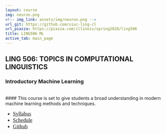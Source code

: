 ```yaml
---
layout: course
img: neuron.png
<!-- img_link: assets/img/neuron.png -->
url_git: https://github.com/uiuc-ling-cl
url_piazza: https://piazza.com/illinois/spring2020/ling506
title: LING506 ML
active_tab: main_page 
---
```


## LING 506: TOPICS IN COMPUTATIONAL LINGUISTICS
### Introductory Machine Learning
<br/>
#### This course is set to give students a broad understanding in modern machine learning methods and techniques.

* <span style="font-family:Papyrus; font-size:1.2em;">[Syllabus](syllabus.html)</span>
* <span style="font-family:Papyrus; font-size:1.2em;">[Schedule](schedule.html)</span>
* <span style="font-family:Papyrus; font-size:1.2em;">[Github](https://github.com/uiuc-ling-cl)</span>
<!-- * <span style="font-family:Papyrus; font-size:1.2em;">[Piazza](https://piazza.com/illinois/spring2020/ling506)</span> -->

